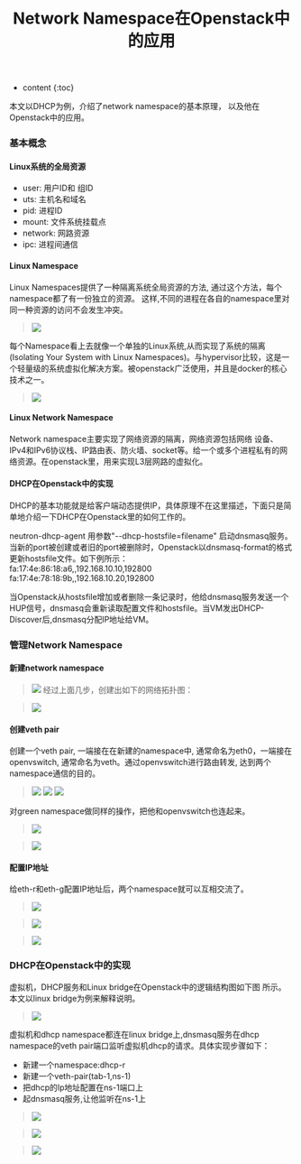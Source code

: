 ﻿---
layout: post
title:  "Network Namespace在Openstack中的应用"
categories: Network
tags:  network namespace openstack neutron dhcp
---

* content
{:toc}

本文以DHCP为例，介绍了network namespace的基本原理，
以及他在Openstack中的应用。







### 基本概念

#### Linux系统的全局资源        
 - user: 用户ID和 组ID
 - uts: 主机名和域名
 - pid: 进程ID
 - mount: 文件系统挂载点
 - network: 网路资源
 - ipc: 进程间通信
 
#### Linux Namespace    

Linux Namespaces提供了一种隔离系统全局资源的方法,
 通过这个方法，每个namespace都了有一份独立的资源。
 这样,不同的进程在各自的namespace里对同一种资源的访问不会发生冲突。

 > ![](/assets/ns1.jpg)

每个Namespace看上去就像一个单独的Linux系统,从而实现了系统的隔离(Isolating Your System with Linux Namespaces)。与hypervisor比较，这是一个轻量级的系统虚拟化解决方案。被openstack广泛使用，并且是docker的核心技术之一。

 > ![](/assets/ns2.png)
#### Linux Network Namespace 

   Network namespace主要实现了网络资源的隔离，网络资源包括网络
   设备、IPv4和IPv6协议栈、IP路由表、防火墙、socket等。给一个或多个进程私有的网络资源。在openstack里，用来实现L3层网路的虚拟化。


####  DHCP在Openstack中的实现

   DHCP的基本功能就是给客户端动态提供IP，具体原理不在这里描述，下面只是简单地介绍一下DHCP在Openstack里的如何工作的。

   neutron-dhcp-agent 用参数"--dhcp-hostsfile=filename" 启动dnsmasq服务。当新的port被创建或者旧的port被删除时，Openstack以dnsmasq-format的格式更新hostsfile文件。如下例所示：          
     fa:17:4e:86:18:a6,,192.168.10.10,192800    
     fa:17:4e:78:18:9b,,192.168.10.20,192800    
     
   当Openstack从hostsfile增加或者删除一条记录时，他给dnsmasq服务发送一个HUP信号，dnsmasq会重新读取配置文件和hostsfile。当VM发出DHCP-Discover后,dnsmasq分配IP地址给VM。

### 管理Network Namespace

#### 新建network namespace  

 > ![](/assets/ns3.png)
经过上面几步，创建出如下的网络拓扑图：

 > ![](/assets/ns4.png)

#### 创建veth pair    
   创建一个veth pair, 一端接在在新建的namespace中, 通常命名为eth0，一端接在openvswitch, 通常命名为veth。通过openvswitch进行路由转发, 达到两个namespace通信的目的。
  

 > ![](/assets/ns5.png)
 > ![](/assets/ns6.png) 
 > ![](/assets/ns7.png) 

对green namespace做同样的操作，把他和openvswitch也连起来。


 > ![](/assets/ns8.png)

 > ![](/assets/ns9.png)

#### 配置IP地址      
给eth-r和eth-g配置IP地址后，两个namespace就可以互相交流了。 

 > ![](/assets/ns10.png)

 > ![](/assets/ns11.png)

 > ![](/assets/ns12.png)

### DHCP在Openstack中的实现
虚拟机，DHCP服务和Linux bridge在Openstack中的逻辑结构图如下图
所示。本文以linux bridge为例来解释说明。    


 > ![](/assets/ns13.png)

虚拟机和dhcp namespace都连在linux bridge上,dnsmasq服务在dhcp 
namespace的veth pair端口监听虚拟机dhcp的请求。具体实现步骤如下：

 - 新建一个namespace:dhcp-r
 - 新建一个veth-pair(tab-1,ns-1)
 - 把dhcp的Ip地址配置在ns-1端口上
 - 起dnsmasq服务,让他监听在ns-1上


 > ![](/assets/ns14.png)

 > ![](/assets/ns15.png)

 > ![](/assets/ns16.png)